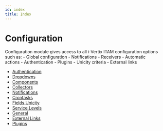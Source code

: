 ```yaml
---
id: index
title: Index
---
```


# Configuration

Configuration module gives access to all i-Vertix ITAM configuration options such
as: - Global configuration - Notifications - Receivers - Automatic
actions - Authentication - Plugins - Unicity criteria - External links

- [Authentication](/asset-management/modules/configuration/authentication)
- [Dropdowns](/asset-management/modules/configuration/dropdowns)
- [Components](/asset-management/modules/configuration/components)
- [Collectors](/asset-management/modules/configuration/collectors)
- [Notifications](/asset-management/modules/configuration/notifications)
- [Crontasks](/asset-management/modules/configuration/crontasks)
- [Fields Unicity](/asset-management/modules/configuration/fields-unicity)
- [Service Levels](/asset-management/modules/configuration/service_levels)
- [General](/asset-management/modules/configuration/general)
- [External Links](/asset-management/modules/configuration/external_links)
- [Plugins](/asset-management/modules/configuration/plugins)
